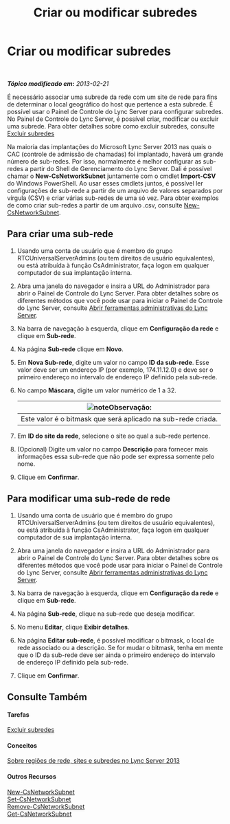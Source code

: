 ﻿---
title: Criar ou modificar subredes
TOCTitle: Criar ou modificar subredes
ms:assetid: 1ba8c4e3-fbc7-4758-88ac-d651fef17bed
ms:mtpsurl: https://technet.microsoft.com/pt-br/library/Gg520957(v=OCS.15)
ms:contentKeyID: 49306047
ms.date: 05/19/2016
mtps_version: v=OCS.15
ms.translationtype: HT
---

# Criar ou modificar subredes

 

_**Tópico modificado em:** 2013-02-21_

É necessário associar uma subrede da rede com um site de rede para fins de determinar o local geográfico do host que pertence a esta subrede. É possível usar o Painel de Controle do Lync Server para configurar subredes. No Painel de Controle do Lync Server, é possível criar, modificar ou excluir uma subrede. Para obter detalhes sobre como excluir subredes, consulte [Excluir subredes](lync-server-2013-deleting-network-subnets.md)

Na maioria das implantações do Microsoft Lync Server 2013 nas quais o CAC (controle de admissão de chamadas) foi implantado, haverá um grande número de sub-redes. Por isso, normalmente é melhor configurar as sub-redes a partir do Shell de Gerenciamento do Lync Server. Dali é possível chamar o **New-CsNetworkSubnet** juntamente com o cmdlet **Import-CSV** do Windows PowerShell. Ao usar esses cmdlets juntos, é possível ler configurações de sub-rede a partir de um arquivo de valores separados por vírgula (CSV) e criar várias sub-redes de uma só vez. Para obter exemplos de como criar sub-redes a partir de um arquivo .csv, consulte [New-CsNetworkSubnet](https://docs.microsoft.com/en-us/powershell/module/skype/New-CsNetworkSubnet).

## Para criar uma sub-rede

1.  Usando uma conta de usuário que é membro do grupo RTCUniversalServerAdmins (ou tem direitos de usuário equivalentes), ou está atribuída à função CsAdministrator, faça logon em qualquer computador de sua implantação interna.

2.  Abra uma janela do navegador e insira a URL do Administrador para abrir o Painel de Controle do Lync Server. Para obter detalhes sobre os diferentes métodos que você pode usar para iniciar o Painel de Controle do Lync Server, consulte [Abrir ferramentas administrativas do Lync Server](lync-server-2013-open-lync-server-administrative-tools.md).

3.  Na barra de navegação à esquerda, clique em **Configuração da rede** e clique em **Sub-rede**.

4.  Na página **Sub-rede** clique em **Novo**.

5.  Em **Nova Sub-rede**, digite um valor no campo **ID da sub-rede**. Esse valor deve ser um endereço IP (por exemplo, 174.11.12.0) e deve ser o primeiro endereço no intervalo de endereço IP definido pela sub-rede.

6.  No campo **Máscara**, digite um valor numérico de 1 a 32.
    
    <table>
    <thead>
    <tr class="header">
    <th><img src="images/Gg425756.note(OCS.15).gif" title="note" alt="note" />Observação:</th>
    </tr>
    </thead>
    <tbody>
    <tr class="odd">
    <td>Este valor é o bitmask que será aplicado na sub-rede criada.</td>
    </tr>
    </tbody>
    </table>


7.  Em **ID do site da rede**, selecione o site ao qual a sub-rede pertence.

8.  (Opcional) Digite um valor no campo **Descrição** para fornecer mais informações essa sub-rede que não pode ser expressa somente pelo nome.

9.  Clique em **Confirmar**.

## Para modificar uma sub-rede de rede

1.  Usando uma conta de usuário que é membro do grupo RTCUniversalServerAdmins (ou tem direitos de usuário equivalentes), ou está atribuída à função CsAdministrator, faça logon em qualquer computador de sua implantação interna.

2.  Abra uma janela do navegador e insira a URL do Administrador para abrir o Painel de Controle do Lync Server. Para obter detalhes sobre os diferentes métodos que você pode usar para iniciar o Painel de Controle do Lync Server, consulte [Abrir ferramentas administrativas do Lync Server](lync-server-2013-open-lync-server-administrative-tools.md).

3.  Na barra de navegação à esquerda, clique em **Configuração da rede** e clique em **Sub-rede**.

4.  Na página **Sub-rede**, clique na sub-rede que deseja modificar.

5.  No menu **Editar**, clique **Exibir detalhes**.

6.  Na página **Editar sub-rede**, é possível modificar o bitmask, o local de rede associado ou a descrição. Se for mudar o bitmask, tenha em mente que o ID da sub-rede deve ser ainda o primeiro endereço do intervalo de endereço IP definido pela sub-rede.

7.  Clique em **Confirmar**.

## Consulte Também

#### Tarefas

[Excluir subredes](lync-server-2013-deleting-network-subnets.md)  

#### Conceitos

[Sobre regiões de rede, sites e subredes no Lync Server 2013](lync-server-2013-about-network-regions-sites-and-subnets.md)  

#### Outros Recursos

[New-CsNetworkSubnet](https://docs.microsoft.com/en-us/powershell/module/skype/New-CsNetworkSubnet)  
[Set-CsNetworkSubnet](https://docs.microsoft.com/en-us/powershell/module/skype/Set-CsNetworkSubnet)  
[Remove-CsNetworkSubnet](https://docs.microsoft.com/en-us/powershell/module/skype/Remove-CsNetworkSubnet)  
[Get-CsNetworkSubnet](https://docs.microsoft.com/en-us/powershell/module/skype/Get-CsNetworkSubnet)

